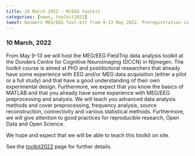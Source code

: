 ```yaml
---
title: 10 March 2022 - M/EEG toolkit
categories: [news, toolkit2022]
tweet: Donders MEG/EEG Tool-kit from 9-13 May 2022. Preregistration is now open. See https://www.fieldtriptoolbox.org/workshop/toolkit2022/
---
```


### 10 March, 2022

From May 9-13 we will host the MEG/EEG FieldTrip data analysis toolkit at the Donders Centre for Cognitive Neuroimaging (DCCN) in Nijmegen. The toolkit course is aimed at PhD and postdoctoral researchers that already have some experience with EEG and/or MEG data acquisition (either a pilot or a full study) and that have a good understanding of their own experimental design. Furthermore, we expect that you know the basics of MATLAB and that you already have some experience with MEG/EEG preprocessing and analysis. We will teach you advanced data analysis methods and cover preprocessing, frequency analysis, source reconstruction, connectivity and various statistical methods. Furthermore, we will give attention to good practices for reproducible research, Open Data and Open Science.

We hope and expect that we will be able to teach this toolkit on site.

See the [toolkit2022](/workshop/toolkit2022) page for further details.
